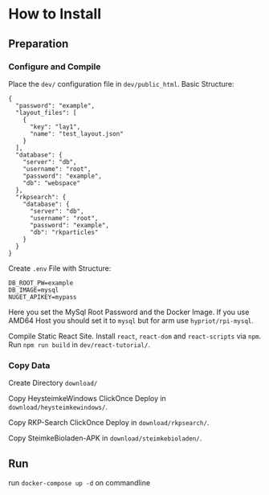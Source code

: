 # How to Install
## Preparation
### Configure and Compile
Place the `dev/` configuration file in `dev/public_html`.
Basic Structure:
```
{
  "password": "example",
  "layout_files": [
    {
      "key": "lay1",
      "name": "test_layout.json"
    }
  ],
  "database": {
    "server": "db",
    "username": "root",
    "password": "example",
    "db": "webspace"
  },
  "rkpsearch": {
    "database": {
      "server": "db",
      "username": "root",
      "password": "example",
      "db": "rkparticles"
    }
  }
}
```
Create `.env` File with Structure:
```
DB_ROOT_PW=example
DB_IMAGE=mysql
NUGET_APIKEY=mypass
```
Here you set the MySql Root Password and the Docker Image. If you use AMD64 Host you should set it to `mysql` but for arm use `hypriot/rpi-mysql`. 

Compile Static React Site. Install `react`, `react-dom` and `react-scripts` via `npm`. Run `npm run build` in `dev/react-tutorial/`.

### Copy Data

Create Directory `download/`

Copy HeysteimkeWindows ClickOnce Deploy in `download/heysteimkewindows/`.

Copy RKP-Search ClickOnce Deploy in `download/rkpsearch/`.

Copy SteimkeBioladen-APK in `download/steimkebioladen/`.

## Run
run `docker-compose up -d` on commandline
